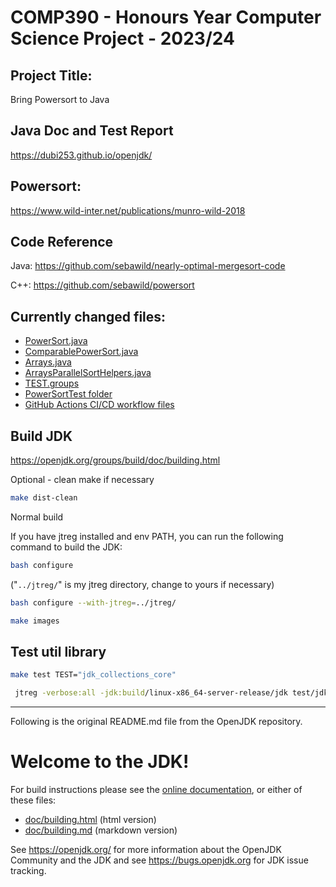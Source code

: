 # COMP390 - Honours Year Computer Science Project - 2023/24

## Project Title:
Bring Powersort to Java

## Java Doc and Test Report

https://dubi253.github.io/openjdk/

## Powersort:
https://www.wild-inter.net/publications/munro-wild-2018

## Code Reference

Java: https://github.com/sebawild/nearly-optimal-mergesort-code

C++: https://github.com/sebawild/powersort

## Currently changed files:
- [PowerSort.java](./src/java.base/share/classes/java/util/PowerSort.java)
- [ComparablePowerSort.java](./src/java.base/share/classes/java/util/ComparablePowerSort.java)
- [Arrays.java](./src/java.base/share/classes/java/util/Arrays.java)
- [ArraysParallelSortHelpers.java](./src/java.base/share/classes/java/util/ArraysParallelSortHelpers.java)
- [TEST.groups](test/jdk/TEST.groups)
- [PowerSortTest folder](test/jdk/java/util/PowerSort/)
- [GitHub Actions CI/CD workflow files](.github/workflows/)



## Build JDK

https://openjdk.org/groups/build/doc/building.html


Optional - clean make if necessary
```bash
make dist-clean
```


Normal build

If you have jtreg installed and env PATH, you can run the following command to build the JDK:

```bash
bash configure
```

("`../jtreg/`" is my jtreg directory, change to yours if necessary)

```bash
bash configure --with-jtreg=../jtreg/
```

```bash
make images
```

## Test util library

```bash
make test TEST="jdk_collections_core"
```

```bash
 jtreg -verbose:all -jdk:build/linux-x86_64-server-release/jdk test/jdk/java/util/PowerSort/PowerSortTest.java
```


---

Following is the original README.md file from the OpenJDK repository.

# Welcome to the JDK!

For build instructions please see the
[online documentation](https://openjdk.org/groups/build/doc/building.html),
or either of these files:

- [doc/building.html](doc/building.html) (html version)
- [doc/building.md](doc/building.md) (markdown version)

See <https://openjdk.org/> for more information about the OpenJDK
Community and the JDK and see <https://bugs.openjdk.org> for JDK issue
tracking.

